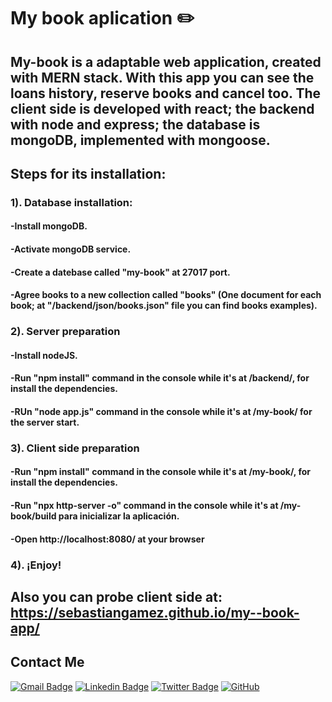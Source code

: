 # My book aplication ✏️

## My-book is a adaptable web application, created with MERN stack. With this app you can see the loans history, reserve books and cancel too. The client side is developed with react; the backend with node and express; the database is mongoDB, implemented with mongoose.

## Steps for its installation:


### 1). Database installation:

  
  #### -Install mongoDB.
  
  #### -Activate mongoDB service.
  
  #### -Create a datebase called "my-book" at 27017 port.
  
  #### -Agree books to a new collection called "books" (One document for each book; at "/backend/json/books.json" file  you can find books examples).
  
  
### 2). Server preparation 
  
  
  #### -Install nodeJS.
  
  #### -Run  "npm install" command in the console while it's at /backend/, for install the dependencies.
  
  #### -RUn "node app.js" command in the console while it's at /my-book/ for the server start.
  
  
### 3). Client side preparation 


  #### -Run  "npm install" command in the console while it's at /my-book/, for install the dependencies.
  
  #### -Run "npx http-server -o" command in the console while it's at /my-book/build para inicializar la aplicación.
  
  #### -Open http://localhost:8080/ at your browser
  
  
### 4). ¡Enjoy!

## Also you can probe client side at: https://sebastiangamez.github.io/my--book-app/

## Contact Me

[![Gmail Badge](https://img.shields.io/badge/-juan.gamez1001@gmail.com-c14438?style=flat-square&logo=Gmail&logoColor=white&link=mailto:juan.gamez1001@gmail.com)](mailto:juan.gamez1001@gmail.com)
[![Linkedin Badge](https://img.shields.io/badge/-Sebastian-blue?style=flat-square&logo=Linkedin&logoColor=white&link=https://www.linkedin.com/in/sebastian-gamez-ariza-0963b7228/)](https://www.linkedin.com/in/sebastian-gamez-ariza-0963b7228/)
[![Twitter Badge](https://img.shields.io/badge/-@culturaDmacondo-00acee?style=flat&logo=Twitter&logoColor=white)](https://twitter.com/CulturaDmacondo "Follow on Twitter")
[![GitHub](https://img.shields.io/badge/-GitHub-181717?style=flat-square&logo=github&logoColor=white&link=https://github.com/SebastianGamez)](https://github.com/SebastianGamez)
  
  

